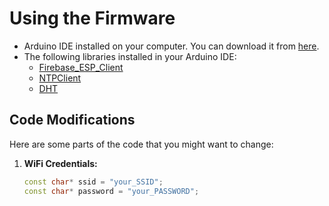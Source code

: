 # Using the Firmware


- Arduino IDE installed on your computer. You can download it from [here](https://www.arduino.cc/en/software).
- The following libraries installed in your Arduino IDE:
  - [Firebase_ESP_Client]([link](https://github.com/mobizt/Firebase-ESP-Client/archive/refs/tags/v4.4.14.zip)) 
  - [NTPClient]([link](https://github.com/arduino-libraries/NTPClient)) 
  - [DHT](link)



## Code Modifications
Here are some parts of the code that you might want to change:

1. **WiFi Credentials:**
   ```cpp
   const char* ssid = "your_SSID";
   const char* password = "your_PASSWORD";
